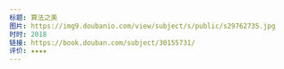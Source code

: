 ```yaml
---
标题: 算法之美
图片: https://img9.doubanio.com/view/subject/s/public/s29762735.jpg
时时: 2018
链接: https://book.douban.com/subject/30155731/
评价: ★★★★
---
```

